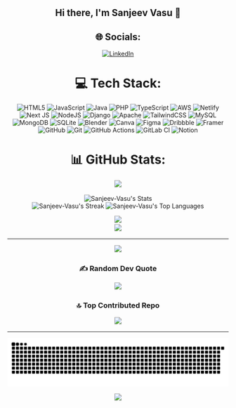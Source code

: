 <div align="center">

## Hi there, I'm Sanjeev Vasu 👋

## 🌐 Socials:
[![LinkedIn](https://img.shields.io/badge/LinkedIn-%230077B5.svg?logo=linkedin&logoColor=white)](https://linkedin.com/in/isanjeevvasu)

# 💻 Tech Stack:
![HTML5](https://img.shields.io/badge/html5-%23E34F26.svg?style=flat-square&logo=html5&logoColor=white) ![JavaScript](https://img.shields.io/badge/javascript-%23323330.svg?style=flat-square&logo=javascript&logoColor=%23F7DF1E) ![Java](https://img.shields.io/badge/java-%23ED8B00.svg?style=flat-square&logo=openjdk&logoColor=white) ![PHP](https://img.shields.io/badge/php-%23777BB4.svg?style=flat-square&logo=php&logoColor=white) ![TypeScript](https://img.shields.io/badge/typescript-%23007ACC.svg?style=flat-square&logo=typescript&logoColor=white) ![AWS](https://img.shields.io/badge/AWS-%23FF9900.svg?style=flat-square&logo=amazon-aws&logoColor=white) ![Netlify](https://img.shields.io/badge/netlify-%23000000.svg?style=flat-square&logo=netlify&logoColor=#00C7B7) ![Next JS](https://img.shields.io/badge/Next-black?style=flat-square&logo=next.js&logoColor=white) ![NodeJS](https://img.shields.io/badge/node.js-6DA55F?style=flat-square&logo=node.js&logoColor=white) ![Django](https://img.shields.io/badge/django-%23092E20.svg?style=flat-square&logo=django&logoColor=white) ![Apache](https://img.shields.io/badge/apache-%23D42029.svg?style=flat-square&logo=apache&logoColor=white) ![TailwindCSS](https://img.shields.io/badge/tailwindcss-%2338B2AC.svg?style=flat-square&logo=tailwind-css&logoColor=white) ![MySQL](https://img.shields.io/badge/mysql-4479A1.svg?style=flat-square&logo=mysql&logoColor=white) ![MongoDB](https://img.shields.io/badge/MongoDB-%234ea94b.svg?style=flat-square&logo=mongodb&logoColor=white) ![SQLite](https://img.shields.io/badge/sqlite-%2307405e.svg?style=flat-square&logo=sqlite&logoColor=white) ![Blender](https://img.shields.io/badge/blender-%23F5792A.svg?style=flat-square&logo=blender&logoColor=white) ![Canva](https://img.shields.io/badge/Canva-%2300C4CC.svg?style=flat-square&logo=Canva&logoColor=white) ![Figma](https://img.shields.io/badge/figma-%23F24E1E.svg?style=flat-square&logo=figma&logoColor=white) ![Dribbble](https://img.shields.io/badge/Dribbble-EA4C89?style=flat-square&logo=dribbble&logoColor=white) ![Framer](https://img.shields.io/badge/Framer-black?style=flat-square&logo=framer&logoColor=blue) ![GitHub](https://img.shields.io/badge/github-%23121011.svg?style=flat-square&logo=github&logoColor=white) ![Git](https://img.shields.io/badge/git-%23F05033.svg?style=flat-square&logo=git&logoColor=white) ![GitHub Actions](https://img.shields.io/badge/github%20actions-%232671E5.svg?style=flat-square&logo=githubactions&logoColor=white) ![GitLab CI](https://img.shields.io/badge/gitlab%20CI-%23181717.svg?style=flat-square&logo=gitlab&logoColor=white) ![Notion](https://img.shields.io/badge/Notion-%23000000.svg?style=flat-square&logo=notion&logoColor=white)

# 📊 GitHub Stats:
![](https://github-readme-stats.vercel.app/api?username=Sanjeev-Vasu&theme=dark&hide_border=false&include_all_commits=false&count_private=false)<br/>

![Sanjeev-Vasu's Stats](https://github-readme-stats.vercel.app/api?username=Sanjeev-Vasu&theme=vision-friendly-dark&show_icons=true&hide_border=true&count_private=false)<br/>
![Sanjeev-Vasu's Streak](https://github-readme-streak-stats.herokuapp.com/?user=Sanjeev-Vasu&theme=vision-friendly-dark&hide_border=true)
![Sanjeev-Vasu's Top Languages](https://github-readme-stats.vercel.app/api/top-langs/?username=Sanjeev-Vasu&theme=vision-friendly-dark&show_icons=true&hide_border=true&layout=compact)

![](https://github-readme-streak-stats.herokuapp.com/?user=Sanjeev-Vasu&theme=dark&hide_border=false)<br/>
![](https://github-readme-stats.vercel.app/api/top-langs/?username=Sanjeev-Vasu&theme=dark&hide_border=false&include_all_commits=false&count_private=false&layout=compact)

---

[![](https://visitcount.itsvg.in/api?id=Sanjeev-Vasu&icon=0&color=0)](https://visitcount.itsvg.in)

### ✍️ Random Dev Quote
![](https://quotes-github-readme.vercel.app/api?type=horizontal&theme=radical)

### 🔝 Top Contributed Repo
![](https://github-contributor-stats.vercel.app/api?username=Sanjeev-Vasu&limit=5&theme=dark&combine_all_yearly_contributions=true)

---

![snake gif](https://github.com/Sanjeev-Vasu/Sanjeev-Vasu/blob/output/github-snake-dark.svg)

[![](https://visitcount.itsvg.in/api?id=Sanjeev-Vasu&icon=0&color=0)](https://visitcount.itsvg.in)

</div>
